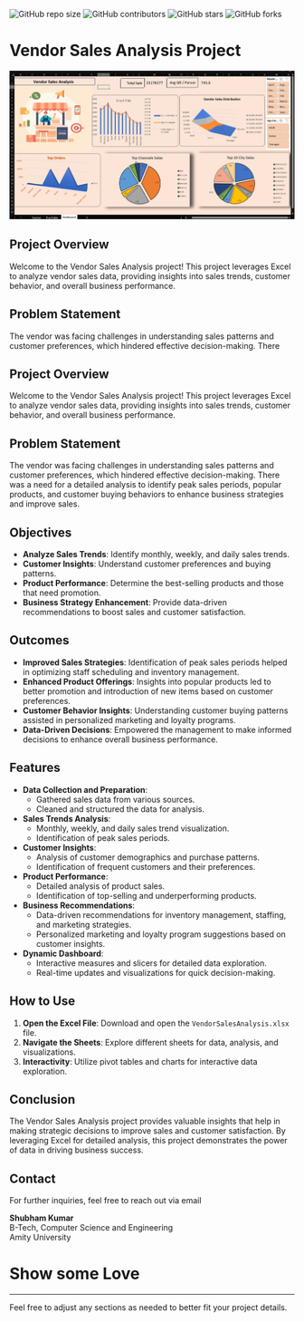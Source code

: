 ![GitHub repo size](https://img.shields.io/github/repo-size/insshubh/Vendor-Sales-Analysis)
![GitHub contributors](https://img.shields.io/github/contributors/insshubh/Vendor-Sales-Analysis)
![GitHub stars](https://img.shields.io/github/stars/insshubh/Vendor-Sales-Analysis?style=social)
![GitHub forks](https://img.shields.io/github/forks/insshubh/Vendor-Sales-Analysis?style=social)

# Vendor Sales Analysis Project
![Dashboard Screenshot](https://github.com/insshubh/Vendor-Sales-Analysis/blob/main/Screenshot%202024-07-20%20214300.png)

## Project Overview
Welcome to the Vendor Sales Analysis project! This project leverages Excel to analyze vendor sales data, providing insights into sales trends, customer behavior, and overall business performance.

## Problem Statement
The vendor was facing challenges in understanding sales patterns and customer preferences, which hindered effective decision-making. There

## Project Overview
Welcome to the Vendor Sales Analysis project! This project leverages Excel to analyze vendor sales data, providing insights into sales trends, customer behavior, and overall business performance.

## Problem Statement
The vendor was facing challenges in understanding sales patterns and customer preferences, which hindered effective decision-making. There was a need for a detailed analysis to identify peak sales periods, popular products, and customer buying behaviors to enhance business strategies and improve sales.

## Objectives
- **Analyze Sales Trends**: Identify monthly, weekly, and daily sales trends.
- **Customer Insights**: Understand customer preferences and buying patterns.
- **Product Performance**: Determine the best-selling products and those that need promotion.
- **Business Strategy Enhancement**: Provide data-driven recommendations to boost sales and customer satisfaction.

## Outcomes
- **Improved Sales Strategies**: Identification of peak sales periods helped in optimizing staff scheduling and inventory management.
- **Enhanced Product Offerings**: Insights into popular products led to better promotion and introduction of new items based on customer preferences.
- **Customer Behavior Insights**: Understanding customer buying patterns assisted in personalized marketing and loyalty programs.
- **Data-Driven Decisions**: Empowered the management to make informed decisions to enhance overall business performance.

## Features
- **Data Collection and Preparation**:
  - Gathered sales data from various sources.
  - Cleaned and structured the data for analysis.
- **Sales Trends Analysis**:
  - Monthly, weekly, and daily sales trend visualization.
  - Identification of peak sales periods.
- **Customer Insights**:
  - Analysis of customer demographics and purchase patterns.
  - Identification of frequent customers and their preferences.
- **Product Performance**:
  - Detailed analysis of product sales.
  - Identification of top-selling and underperforming products.
- **Business Recommendations**:
  - Data-driven recommendations for inventory management, staffing, and marketing strategies.
  - Personalized marketing and loyalty program suggestions based on customer insights.
- **Dynamic Dashboard**:
  - Interactive measures and slicers for detailed data exploration.
  - Real-time updates and visualizations for quick decision-making.

## How to Use
1. **Open the Excel File**: Download and open the `VendorSalesAnalysis.xlsx` file.
2. **Navigate the Sheets**: Explore different sheets for data, analysis, and visualizations.
3. **Interactivity**: Utilize pivot tables and charts for interactive data exploration.

## Conclusion
The Vendor Sales Analysis project provides valuable insights that help in making strategic decisions to improve sales and customer satisfaction. By leveraging Excel for detailed analysis, this project demonstrates the power of data in driving business success.

## Contact
For further inquiries, feel free to reach out via email 

**Shubham Kumar**  
B-Tech, Computer Science and Engineering  
Amity University

# Show some Love 

---

Feel free to adjust any sections as needed to better fit your project details.
